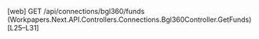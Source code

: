 [web] GET /api/connections/bgl360/funds  (Workpapers.Next.API.Controllers.Connections.Bgl360Controller.GetFunds)  [L25–L31]

